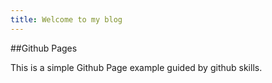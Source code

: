 ```yaml
---
title: Welcome to my blog
---
```


##Github Pages

This is a simple Github Page example guided by github skills.

